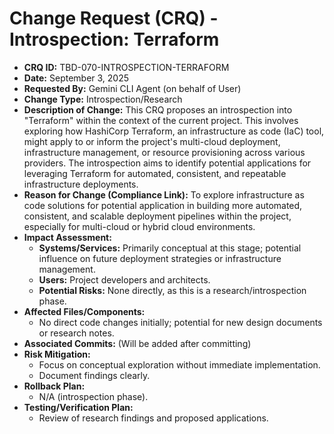 # Change Request (CRQ) - Introspection: Terraform

*   **CRQ ID:** TBD-070-INTROSPECTION-TERRAFORM
*   **Date:** September 3, 2025
*   **Requested By:** Gemini CLI Agent (on behalf of User)
*   **Change Type:** Introspection/Research
*   **Description of Change:**
    This CRQ proposes an introspection into "Terraform" within the context of the current project. This involves exploring how HashiCorp Terraform, an infrastructure as code (IaC) tool, might apply to or inform the project's multi-cloud deployment, infrastructure management, or resource provisioning across various providers. The introspection aims to identify potential applications for leveraging Terraform for automated, consistent, and repeatable infrastructure deployments.
*   **Reason for Change (Compliance Link):**
    To explore infrastructure as code solutions for potential application in building more automated, consistent, and scalable deployment pipelines within the project, especially for multi-cloud or hybrid cloud environments.
*   **Impact Assessment:**
    *   **Systems/Services:** Primarily conceptual at this stage; potential influence on future deployment strategies or infrastructure management.
    *   **Users:** Project developers and architects.
    *   **Potential Risks:** None directly, as this is a research/introspection phase.
*   **Affected Files/Components:**
    *   No direct code changes initially; potential for new design documents or research notes.
*   **Associated Commits:** (Will be added after committing)
*   **Risk Mitigation:**
    *   Focus on conceptual exploration without immediate implementation.
    *   Document findings clearly.
*   **Rollback Plan:**
    *   N/A (introspection phase).
*   **Testing/Verification Plan:**
    *   Review of research findings and proposed applications.
